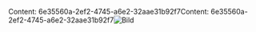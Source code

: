 <span data-ttu-id="28ac7-101">Content: 6e35560a-2ef2-4745-a6e2-32aae31b92f7</span><span class="sxs-lookup"><span data-stu-id="28ac7-101">Content: 6e35560a-2ef2-4745-a6e2-32aae31b92f7</span></span>![Bild](8aa7816e-95d2-411f-ba58-d0b0881b9309.png)
